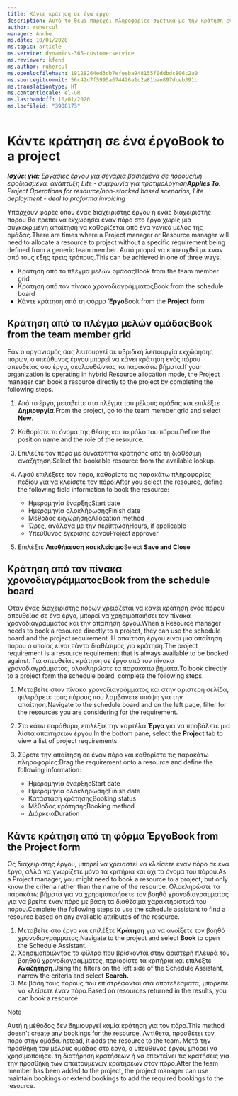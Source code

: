```yaml
---
title: Κάντε κράτηση σε ένα έργο
description: Αυτό το θέμα παρέχει πληροφορίες σχετικά με την κράτηση ενός πόρου για ένα έργο.
author: ruhercul
manager: Annbe
ms.date: 10/01/2020
ms.topic: article
ms.service: dynamics-365-customerservice
ms.reviewer: kfend
ms.author: ruhercul
ms.openlocfilehash: 19128264ed3db7efeeba948155f0ddbdc806c2a0
ms.sourcegitcommit: 56c42d7f5995a674426a1c2a81bae897dceb391c
ms.translationtype: HT
ms.contentlocale: el-GR
ms.lasthandoff: 10/01/2020
ms.locfileid: "3908173"
---
```

# <a name="book-to-a-project"></a><span data-ttu-id="3d86a-103">Κάντε κράτηση σε ένα έργο</span><span class="sxs-lookup"><span data-stu-id="3d86a-103">Book to a project</span></span>

<span data-ttu-id="3d86a-104">_**Ισχύει για:** Εργασίες έργου για σενάρια βασισμένα σε πόρους/μη εφοδιασμένα, ανάπτυξη Lite - συμφωνία για προτιμολόγηση_</span><span class="sxs-lookup"><span data-stu-id="3d86a-104">_**Applies To:** Project Operations for resource/non-stocked based scenarios, Lite deployment - deal to proforma invoicing_</span></span>

<span data-ttu-id="3d86a-105">Υπάρχουν φορές όπου ένας διαχειριστής έργου ή ένας διαχειριστής πόρου θα πρέπει να εκχωρήσει έναν πόρο στο έργο χωρίς μια συγκεκριμένη απαίτηση να καθορίζεται από ένα γενικό μέλος της ομάδας.</span><span class="sxs-lookup"><span data-stu-id="3d86a-105">There are times where a Project manager or Resource manager will need to allocate a resource to project without a specific requirement being defined from a generic team member.</span></span> <span data-ttu-id="3d86a-106">Αυτό μπορεί να επιτευχθεί με έναν από τους εξής τρεις τρόπους.</span><span class="sxs-lookup"><span data-stu-id="3d86a-106">This can be achieved in one of three ways.</span></span>

- <span data-ttu-id="3d86a-107">Κράτηση από το πλέγμα μελών ομάδας</span><span class="sxs-lookup"><span data-stu-id="3d86a-107">Book from the team member grid</span></span>
- <span data-ttu-id="3d86a-108">Κράτηση από τον πίνακα χρονοδιαγράμματος</span><span class="sxs-lookup"><span data-stu-id="3d86a-108">Book from the schedule board</span></span>
- <span data-ttu-id="3d86a-109">Κάντε κράτηση από τη φόρμα **Έργο**</span><span class="sxs-lookup"><span data-stu-id="3d86a-109">Book from the **Project** form</span></span>

## <a name="book-from-the-team-member-grid"></a><span data-ttu-id="3d86a-110">Κράτηση από το πλέγμα μελών ομάδας</span><span class="sxs-lookup"><span data-stu-id="3d86a-110">Book from the team member grid</span></span>

<span data-ttu-id="3d86a-111">Εάν ο οργανισμός σας λειτουργεί σε υβριδική λειτουργία εκχώρησης πόρων, ο υπεύθυνος έργου μπορεί να κάνει κράτηση ενός πόρου απευθείας στο έργο, ακολουθώντας τα παρακάτω βήματα.</span><span class="sxs-lookup"><span data-stu-id="3d86a-111">If your organization is operating in hybrid Resource allocation mode, the Project manager can book a resource directly to the project by completing the following steps.</span></span>

1. <span data-ttu-id="3d86a-112">Από το έργο, μεταβείτε στο πλέγμα του μέλους ομάδας και επιλέξτε **Δημιουργία**.</span><span class="sxs-lookup"><span data-stu-id="3d86a-112">From the project, go to the team member grid and select **New**.</span></span>
2. <span data-ttu-id="3d86a-113">Καθορίστε το όνομα της θέσης και το ρόλο του πόρου.</span><span class="sxs-lookup"><span data-stu-id="3d86a-113">Define the position name and the role of the resource.</span></span>
3. <span data-ttu-id="3d86a-114">Επιλέξτε τον πόρο με δυνατότητα κράτησης από τη διαθέσιμη αναζήτηση.</span><span class="sxs-lookup"><span data-stu-id="3d86a-114">Select the bookable resource from the available lookup.</span></span>
4. <span data-ttu-id="3d86a-115">Αφού επιλέξετε τον πόρο, καθορίστε τις παρακάτω πληροφορίες πεδίου για να κλείσετε τον πόρο:</span><span class="sxs-lookup"><span data-stu-id="3d86a-115">After you select the resource, define the following field information to book the resource:</span></span>

    - <span data-ttu-id="3d86a-116">Ημερομηνία έναρξης</span><span class="sxs-lookup"><span data-stu-id="3d86a-116">Start date</span></span>
    - <span data-ttu-id="3d86a-117">Ημερομηνία ολοκλήρωσης</span><span class="sxs-lookup"><span data-stu-id="3d86a-117">Finish date</span></span>
    - <span data-ttu-id="3d86a-118">Μέθοδος εκχώρησης</span><span class="sxs-lookup"><span data-stu-id="3d86a-118">Allocation method</span></span>
    - <span data-ttu-id="3d86a-119">Ώρες, ανάλογα με την περίπτωση</span><span class="sxs-lookup"><span data-stu-id="3d86a-119">Hours, if applicable</span></span>
    - <span data-ttu-id="3d86a-120">Υπεύθυνος έγκρισης έργου</span><span class="sxs-lookup"><span data-stu-id="3d86a-120">Project approver</span></span>

6. <span data-ttu-id="3d86a-121">Επιλέξτε **Αποθήκευση και κλείσιμο**</span><span class="sxs-lookup"><span data-stu-id="3d86a-121">Select **Save and Close**</span></span>

## <a name="book-from-the-schedule-board"></a><span data-ttu-id="3d86a-122">Κράτηση από τον πίνακα χρονοδιαγράμματος</span><span class="sxs-lookup"><span data-stu-id="3d86a-122">Book from the schedule board</span></span>

<span data-ttu-id="3d86a-123">Όταν ένας διαχειριστής πόρων χρειάζεται να κάνει κράτηση ενός πόρου απευθείας σε ένα έργο, μπορεί να χρησιμοποιήσει τον πίνακα χρονοδιαγράμματος και την απαίτηση έργου.</span><span class="sxs-lookup"><span data-stu-id="3d86a-123">When a Resource manager needs to book a resource directly to a project, they can use the schedule board and the project requirement.</span></span> <span data-ttu-id="3d86a-124">Η απαίτηση έργου είναι μια απαίτηση πόρου ο οποίος είναι πάντα διαθέσιμος για κράτηση.</span><span class="sxs-lookup"><span data-stu-id="3d86a-124">The project requirement is a resource requirement that is always available to be booked against.</span></span> <span data-ttu-id="3d86a-125">Για απευθείας κράτηση σε έργο από τον πίνακα χρονοδιαγράμματος, ολοκληρώστε τα παρακάτω βήματα.</span><span class="sxs-lookup"><span data-stu-id="3d86a-125">To book directly to a project form the schedule board, complete the following steps.</span></span>

1. <span data-ttu-id="3d86a-126">Μεταβείτε στον πίνακα χρονοδιαγράμματος και στην αριστερή σελίδα, φιλτράρετε τους πόρους που λαμβάνετε υπόψη για την απαίτηση.</span><span class="sxs-lookup"><span data-stu-id="3d86a-126">Navigate to the schedule board and on the left page, filter for the resources you are considering for the requirement.</span></span>
2. <span data-ttu-id="3d86a-127">Στο κάτω παράθυρο, επιλέξτε την καρτέλα **Έργο** για να προβάλετε μια λίστα απαιτήσεων έργου.</span><span class="sxs-lookup"><span data-stu-id="3d86a-127">In the bottom pane, select the **Project** tab to view a list of project requirements.</span></span>
3. <span data-ttu-id="3d86a-128">Σύρετε την απαίτηση σε έναν πόρο και καθορίστε τις παρακάτω πληροφορίες:</span><span class="sxs-lookup"><span data-stu-id="3d86a-128">Drag the requirement onto a resource and define the following information:</span></span>

    - <span data-ttu-id="3d86a-129">Ημερομηνία έναρξης</span><span class="sxs-lookup"><span data-stu-id="3d86a-129">Start date</span></span>
    - <span data-ttu-id="3d86a-130">Ημερομηνία ολοκλήρωσης</span><span class="sxs-lookup"><span data-stu-id="3d86a-130">Finish date</span></span>
    - <span data-ttu-id="3d86a-131">Κατάσταση κράτησης</span><span class="sxs-lookup"><span data-stu-id="3d86a-131">Booking status</span></span>
    - <span data-ttu-id="3d86a-132">Μέθοδος κράτησης</span><span class="sxs-lookup"><span data-stu-id="3d86a-132">Booking method</span></span>
    - <span data-ttu-id="3d86a-133">Διάρκεια</span><span class="sxs-lookup"><span data-stu-id="3d86a-133">Duration</span></span>

## <a name="book-from-the-project-form"></a><span data-ttu-id="3d86a-134">Κάντε κράτηση από τη φόρμα Έργο</span><span class="sxs-lookup"><span data-stu-id="3d86a-134">Book from the Project form</span></span>

<span data-ttu-id="3d86a-135">Ως διαχειριστής έργου, μπορεί να χρειαστεί να κλείσετε έναν πόρο σε ένα έργο, αλλά να γνωρίζετε μόνο τα κριτήρια και όχι το όνομα του πόρου.</span><span class="sxs-lookup"><span data-stu-id="3d86a-135">As a Project manager, you might need to book a resource to a project, but only know the criteria rather than the name of the resource.</span></span> <span data-ttu-id="3d86a-136">Ολοκληρώστε τα παρακάτω βήματα για να χρησιμοποιήσετε τον βοηθό χρονοδιαγράμματος για να βρείτε έναν πόρο με βάση τα διαθέσιμα χαρακτηριστικά του πόρου.</span><span class="sxs-lookup"><span data-stu-id="3d86a-136">Complete the following steps to use the schedule assistant to find a resource based on any available attributes of the resource.</span></span> 

1. <span data-ttu-id="3d86a-137">Μεταβείτε στο έργο και επιλέξτε **Κράτηση** για να ανοίξετε τον βοηθό χρονοδιαγράμματος.</span><span class="sxs-lookup"><span data-stu-id="3d86a-137">Navigate to the project and select **Book** to open the Schedule Assistant.</span></span>
2. <span data-ttu-id="3d86a-138">Χρησιμοποιώντας τα φίλτρα που βρίσκονται στην αριστερή πλευρά του βοηθού χρονοδιαγράμματος, περιορίστε τα κριτήρια και επιλέξτε **Αναζήτηση**.</span><span class="sxs-lookup"><span data-stu-id="3d86a-138">Using the filters on the left side of the Schedule Assistant, narrow the criteria and select **Search.**</span></span>
3. <span data-ttu-id="3d86a-139">Με βάση τους πόρους που επιστρέφονται στα αποτελέσματα, μπορείτε να κλείσετε έναν πόρο.</span><span class="sxs-lookup"><span data-stu-id="3d86a-139">Based on resources returned in the results, you can book a resource.</span></span>

> [!NOTE]
> <span data-ttu-id="3d86a-140">Αυτή η μέθοδος δεν δημιουργεί καμία κράτηση για τον πόρο.</span><span class="sxs-lookup"><span data-stu-id="3d86a-140">This method doesn't create any bookings for the resource.</span></span> <span data-ttu-id="3d86a-141">Αντίθετα, προσθέτει τον πόρο στην ομάδα.</span><span class="sxs-lookup"><span data-stu-id="3d86a-141">Instead, it adds the resource to the team.</span></span> <span data-ttu-id="3d86a-142">Μετά την προσθήκη του μέλους ομάδας στο έργο, ο υπεύθυνος έργου μπορεί να χρησιμοποιήσει τη διατήρηση κρατήσεων ή να επεκτείνει τις κρατήσεις για την προσθήκη των απαιτούμενων κρατήσεων στον πόρο.</span><span class="sxs-lookup"><span data-stu-id="3d86a-142">After the team member has been added to the project, the project manager can use maintain bookings or extend bookings to add the required bookings to the resource.</span></span>
